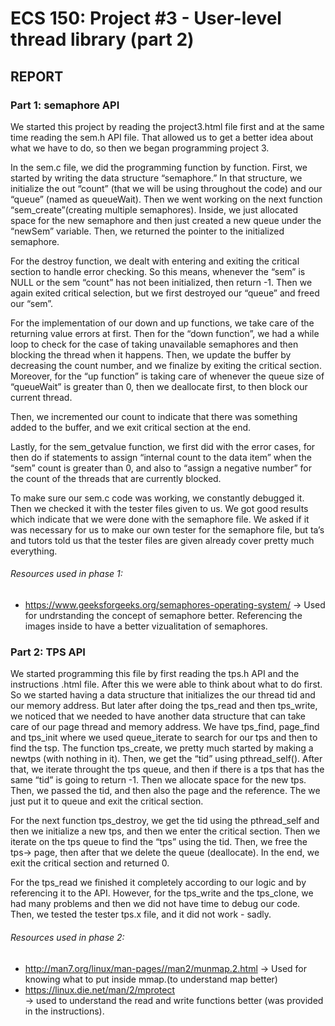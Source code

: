 # ECS 150: Project #3 - User-level thread library (part 2)

## REPORT

### Part 1: semaphore API
We started this project by reading the project3.html file first and at the same time reading the sem.h API file. That allowed us to get a better idea about what we have to do, so then we began programming project 3.

In the sem.c file, we did the programming function by function. First, we started by writing the data structure “semaphore.” In that structure, we initialize the out “count” (that we will be using throughout the code) and our “queue” (named as queueWait).
Then we went working on the next function “sem_create”(creating multiple semaphores). Inside, we just allocated space for the new semaphore and then just created a new queue under the “newSem” variable. Then, we returned the pointer to the initialized semaphore.

For the destroy function, we dealt with entering and exiting the critical section to handle error checking. So this means, whenever the “sem” is NULL or the sem “count” has not been initialized, then return -1. Then we again exited critical selection, but we first destroyed our “queue” and freed our “sem”.

For the implementation of our down and up functions, we take care of the returning value errors at first. Then for the “down function”, we had a while loop to check for the case of taking unavailable semaphores and then blocking the thread when it happens. Then, we update the buffer by decreasing the count number, and we finalize by exiting the critical section. Moreover, for the “up function” is taking care of whenever the queue size of “queueWait” is greater than 0, then we deallocate first, to then block our current thread. 

Then, we incremented our count to indicate that there was something added to the buffer, and we exit critical section at the end.

Lastly, for the sem_getvalue function, we first did with the error cases, for then do if statements to assign “internal count to the data item” when the “sem” count is greater than 0, and also to “assign a negative number” for the count of the threads that are currently blocked.

To make sure our sem.c code was working, we constantly debugged it. Then we checked it with the tester files given to us. We got good results which indicate that we were done with the semaphore file. We asked if it was necessary for us to make our own tester for the semaphore file, but ta’s and tutors told us that the tester files are given already cover pretty much everything.
###### Resources used in phase 1:
* https://www.geeksforgeeks.org/semaphores-operating-system/ -> Used for undrstanding the concept of semaphore better. Referencing the images inside to have a better vizualitation of semaphores.

### Part 2: TPS API

We started programming this file by first reading the tps.h API and the 
instructions .html file. After this we were able to think about what to do
first. So we started having a data structure that initializes the our thread tid 
and our memory address. But later after doing the tps_read and then tps_write,
we noticed that we needed to have another data structure that can take care of 
our page thread and memory address.  We have tps_find, page_find and tps_init
where we used queue_iterate to search for our tps and then to find the tsp.  The 
function tps_create, we pretty much started by making a newtps (with nothing in
it). Then, we get the “tid” using pthread_self(). After that, we iterate
throught the tps queue, and then if there is a tps that has the same “tid” is
going to return -1. Then we allocate space for the new tps. Then, we passed the
tid, and then also the page and the reference. The we just put it to queue and
exit the critical section. 

For the next function tps_destroy, we get the tid using the pthread_self and
then we initialize a new tps, and then we enter the critical section. Then we
iterate on the tps queue to find the “tps” using the tid. Then, we free the
tps-> page, then after that we delete the queue (deallocate). In the end, we
exit the critical section and returned 0.

For the tps_read we finished it completely according to our logic and by
referencing it to the API. However, for the tps_write and the tps_clone, we had
many problems and then we did not have time to debug our code. Then, we tested
the tester tps.x file, and it did not work - sadly.

###### Resources used in phase 2:
* http://man7.org/linux/man-pages//man2/munmap.2.html 
  -> Used for knowing what to put inside mmap.(to understand map better)
* https://linux.die.net/man/2/mprotect   
  -> used to understand the read and write functions better (was provided in the instructions).


